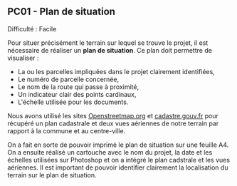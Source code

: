## PC01 - Plan de situation

Difficulté : Facile

Pour situer précisément le terrain sur lequel se trouve le projet, il est nécessaire de réaliser un **plan de situation**. Ce plan doit permettre de visualiser :

- La ou les parcelles impliquées dans le projet clairement identifiées,
- Le numéro de parcelle concernée,
- Le nom de la route qui passe à proximité,
- Un indicateur clair des points cardinaux,
- L'échelle utilisée pour les documents.

Nous avons utilisé les sites [Openstreetmap.org](https://www.openstreetmap.org/#map=6/46.449/2.210) et [cadastre.gouv.fr](https://cadastre.gouv.fr/scpc/accueil.do) pour récupéré un plan cadastrale et deux vues aériennes de notre terrain par rapport à la commune et au centre-ville.

On a fait en sorte de pouvoir imprimé le plan de situation sur une feuille A4. On a ensuite réalisé un cartouche avec le nom du projet, la date et les échelles utilisées sur Photoshop et on a intégré le plan cadstrale et les vues aériennes. Il est important de pouvoir identifier clairement la localisation du terrain sur le plan de situation.

<Comments
  pageId="permis_construire_plan_situation" 
  pageUrl="https://le-hangar-a-bananes.fr/blog/articles/permis_construire/plan_situation.html" 
  pageTitle="Le permis de construire - plan de situation"
/>
